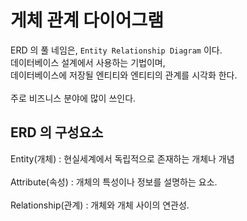 # 게체 관계 다이어그램

ERD 의 풀 네임은, `Entity Relationship Diagram` 이다.<br/>
데이터베이스 설계에서 사용하는 기법이며,<br/>
데이터베이스에 저장될 엔티티와 엔티티의 관계를 시각화 한다.<br/>
<br/>
주로 비즈니스 분야에 많이 쓰인다.
<br/>

## ERD 의 구성요소 

Entity(개체) : 현실세계에서 독립적으로 존재하는 개체나 개념 <br/>
<br/>
Attribute(속성) : 개체의 특성이나 정보를 설명하는 요소.<br/>
<br/>
Relationship(관계) : 개체와 개체 사이의 연관성.<br/>
